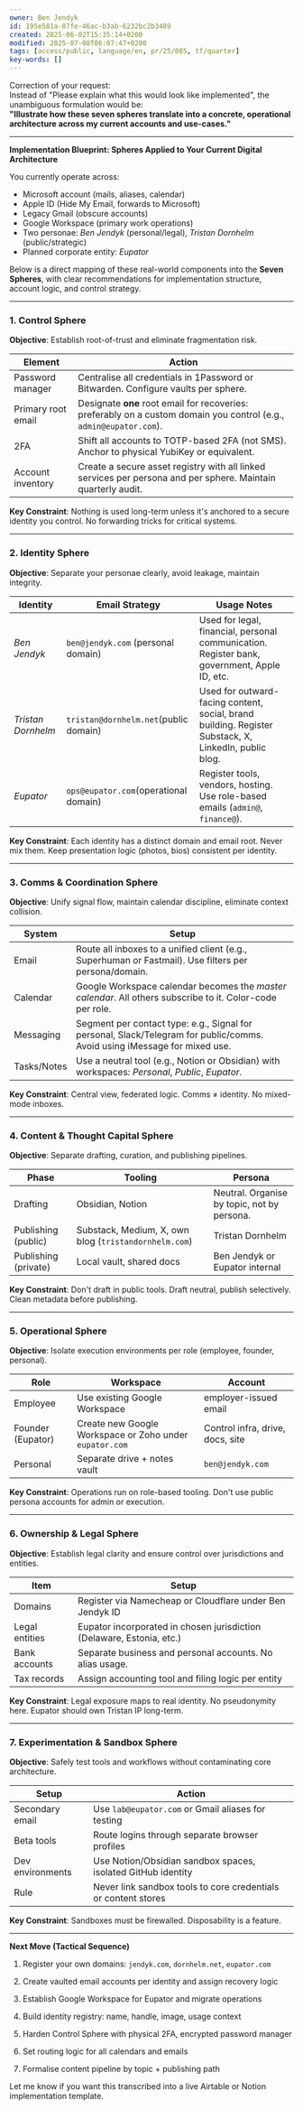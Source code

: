 ```yaml
---
owner: Ben Jendyk
id: 195e581a-87fe-46ac-b3ab-6232bc2b3489
created: 2025-06-02T15:35:14+0200
modified: 2025-07-08T06:07:47+0200
tags: [access/public, language/en, pr/25/085, tf/quarter]
key-words: []
---
```


Correction of your request:  
Instead of "Please explain what this would look like implemented", the unambiguous formulation would be:  
**"Illustrate how these seven spheres translate into a concrete, operational architecture across my current accounts and use-cases."**

* * *

**Implementation Blueprint: Spheres Applied to Your Current Digital Architecture**

You currently operate across:

- Microsoft account (mails, aliases, calendar)
- Apple ID (Hide My Email, forwards to Microsoft)
- Legacy Gmail (obscure accounts)
- Google Workspace (primary work operations)
- Two personae: _Ben Jendyk_ (personal/legal), _Tristan Dornhelm_ (public/strategic)
- Planned corporate entity: _Eupator_

Below is a direct mapping of these real-world components into the **Seven Spheres**, with clear recommendations for implementation structure, account logic, and control strategy.

* * *

### 1. **Control Sphere**

**Objective**: Establish root-of-trust and eliminate fragmentation risk.

| Element | Action | 
| ---- | ----  |
| Password manager | Centralise all credentials in 1Password or Bitwarden. Configure vaults per sphere. | 
| Primary root email | Designate **one** root email for recoveries: preferably on a custom domain you control (e.g., `admin@eupator.com`). | 
| 2FA | Shift all accounts to TOTP-based 2FA (not SMS). Anchor to physical YubiKey or equivalent. | 
| Account inventory | Create a secure asset registry with all linked services per persona and per sphere. Maintain quarterly audit. | 

**Key Constraint**: Nothing is used long-term unless it's anchored to a secure identity you control. No forwarding tricks for critical systems.

* * *

### 2. **Identity Sphere**

**Objective**: Separate your personae clearly, avoid leakage, maintain integrity.

| Identity | Email Strategy | Usage Notes | 
| ---- | ---- | ----  |
| _Ben Jendyk_ | `ben@jendyk.com` (personal domain) | Used for legal, financial, personal communication. Register bank, government, Apple ID, etc. | 
| _Tristan Dornhelm_ | `tristan@dornhelm.net`(public domain) | Used for outward-facing content, social, brand building. Register Substack, X, LinkedIn, public blog. | 
| _Eupator_ | `ops@eupator.com`(operational domain) | Register tools, vendors, hosting. Use role-based emails (`admin@`, `finance@`). | 

**Key Constraint**: Each identity has a distinct domain and email root. Never mix them. Keep presentation logic (photos, bios) consistent per identity.

* * *

### 3. **Comms & Coordination Sphere**

**Objective**: Unify signal flow, maintain calendar discipline, eliminate context collision.

| System | Setup | 
| ---- | ----  |
| Email | Route all inboxes to a unified client (e.g., Superhuman or Fastmail). Use filters per persona/domain. | 
| Calendar | Google Workspace calendar becomes the _master calendar_. All others subscribe to it. Color-code per role. | 
| Messaging | Segment per contact type: e.g., Signal for personal, Slack/Telegram for public/comms. Avoid using iMessage for mixed use. | 
| Tasks/Notes | Use a neutral tool (e.g., Notion or Obsidian) with workspaces: _Personal_, _Public_, _Eupator_. | 

**Key Constraint**: Central view, federated logic. Comms ≠ identity. No mixed-mode inboxes.

* * *

### 4. **Content & Thought Capital Sphere**

**Objective**: Separate drafting, curation, and publishing pipelines.

| Phase | Tooling | Persona | 
| ---- | ---- | ----  |
| Drafting | Obsidian, Notion | Neutral. Organise by topic, not by persona. | 
| Publishing (public) | Substack, Medium, X, own blog (`tristandornhelm.com`) | Tristan Dornhelm | 
| Publishing (private) | Local vault, shared docs | Ben Jendyk or Eupator internal | 

**Key Constraint**: Don't draft in public tools. Draft neutral, publish selectively. Clean metadata before publishing.

* * *

### 5. **Operational Sphere**

**Objective**: Isolate execution environments per role (employee, founder, personal).

| Role | Workspace | Account | 
| ---- | ---- | ----  |
| Employee | Use existing Google Workspace | employer-issued email | 
| Founder (Eupator) | Create new Google Workspace or Zoho under `eupator.com` | Control infra, drive, docs, site | 
| Personal | Separate drive + notes vault | `ben@jendyk.com` | 

**Key Constraint**: Operations run on role-based tooling. Don't use public persona accounts for admin or execution.

* * *

### 6. **Ownership & Legal Sphere**

**Objective**: Establish legal clarity and ensure control over jurisdictions and entities.

| Item | Setup | 
| ---- | ----  |
| Domains | Register via Namecheap or Cloudflare under Ben Jendyk ID | 
| Legal entities | Eupator incorporated in chosen jurisdiction (Delaware, Estonia, etc.) | 
| Bank accounts | Separate business and personal accounts. No alias usage. | 
| Tax records | Assign accounting tool and filing logic per entity | 

**Key Constraint**: Legal exposure maps to real identity. No pseudonymity here. Eupator should own Tristan IP long-term.

* * *

### 7. **Experimentation & Sandbox Sphere**

**Objective**: Safely test tools and workflows without contaminating core architecture.

| Setup | Action | 
| ---- | ----  |
| Secondary email | Use `lab@eupator.com` or Gmail aliases for testing | 
| Beta tools | Route logins through separate browser profiles | 
| Dev environments | Use Notion/Obsidian sandbox spaces, isolated GitHub identity | 
| Rule | Never link sandbox tools to core credentials or content stores | 

**Key Constraint**: Sandboxes must be firewalled. Disposability is a feature.

* * *

**Next Move (Tactical Sequence)**

1. Register your own domains: `jendyk.com`, `dornhelm.net`, `eupator.com`

2. Create vaulted email accounts per identity and assign recovery logic

3. Establish Google Workspace for Eupator and migrate operations

4. Build identity registry: name, handle, image, usage context

5. Harden Control Sphere with physical 2FA, encrypted password manager

6. Set routing logic for all calendars and emails

7. Formalise content pipeline by topic + publishing path

Let me know if you want this transcribed into a live Airtable or Notion implementation template.